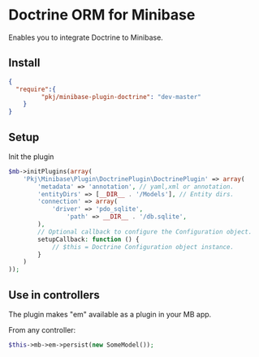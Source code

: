 # Doctrine ORM for Minibase

Enables you to integrate Doctrine to Minibase.

## Install

```json
{
  "require":{
	     "pkj/minibase-plugin-doctrine": "dev-master"
	}
}

```

## Setup

Init the plugin

```php
$mb->initPlugins(array(
	'Pkj\Minibase\Plugin\DoctrinePlugin\DoctrinePlugin' => array(
		'metadata' => 'annotation', // yaml,xml or annotation.
		'entityDirs' => [__DIR__ . '/Models'], // Entity dirs.
		'connection' => array(
			'driver' => 'pdo_sqlite',
    			'path' => __DIR__ . '/db.sqlite',
		),
		// Optional callback to configure the Configuration object.
		setupCallback: function () {
			// $this = Doctrine Configuration object instance.
		}
	)
));
```


## Use in controllers

The plugin makes "em" available as a plugin in your MB app.


From any controller:

```php
$this->mb->em->persist(new SomeModel());
```


